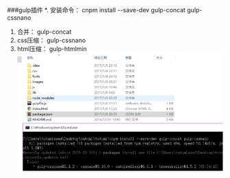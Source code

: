 ###gulp插件
*. 安装命令： cnpm install --save-dev gulp-concat gulp-cssnano
1. 合并： gulp-concat
2. css压缩： gulp-cssnano
3. html压缩： gulp-htmlmin
![](/assets/gulp插件.png)